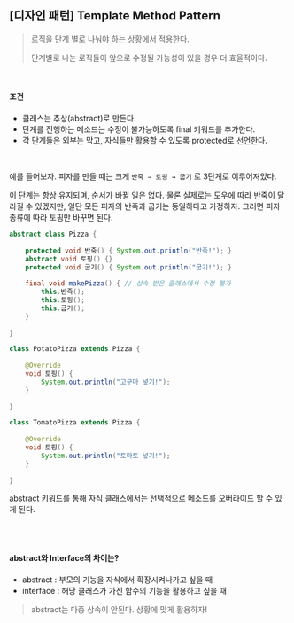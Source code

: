 ## [디자인 패턴] Template Method Pattern

> 로직을 단계 별로 나눠야 하는 상황에서 적용한다.
>
> 단계별로 나눈 로직들이 앞으로 수정될 가능성이 있을 경우 더 효율적이다.

<br>

#### 조건

- 클래스는 추상(abstract)로 만든다.
- 단계를 진행하는 메소드는 수정이 불가능하도록 final 키워드를 추가한다.
- 각 단계들은 외부는 막고, 자식들만 활용할 수 있도록 protected로 선언한다.

<br>

예를 들어보자. 피자를 만들 때는 크게 `반죽 → 토핑 → 굽기` 로 3단계로 이루어져있다.

이 단계는 항상 유지되며, 순서가 바뀔 일은 없다. 물론 실제로는 도우에 따라 반죽이 달라질 수 있겠지만, 일단 모든 피자의 반죽과 굽기는 동일하다고 가정하자. 그러면 피자 종류에 따라 토핑만 바꾸면 된다.

```java
abstract class Pizza {
    
    protected void 반죽() { System.out.println("반죽!"); }
    abstract void 토핑() {}
    protected void 굽기() { System.out.println("굽기!"); }
    
    final void makePizza() { // 상속 받은 클래스에서 수정 불가
        this.반죽();
        this.토핑();
        this.굽기();
    }
    
}
```

```java
class PotatoPizza extends Pizza {
    
    @Override
    void 토핑() {
        System.out.println("고구마 넣기!");
    }
    
}

class TomatoPizza extends Pizza {
    
    @Override
    void 토핑() {
        System.out.println("토마토 넣기!");
    }
    
}
```

abstract 키워드를 통해 자식 클래스에서는 선택적으로 메소드를 오버라이드 할 수 있게 된다.

<br>

<br>

#### abstract와 Interface의 차이는?

- abstract : 부모의 기능을 자식에서 확장시켜나가고 싶을 때
- interface : 해당 클래스가 가진 함수의 기능을 활용하고 싶을 때

> abstract는 다중 상속이 안된다. 상황에 맞게 활용하자!


